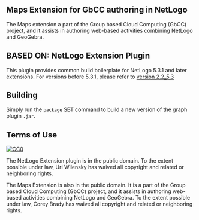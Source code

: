 ## Maps Extension for GbCC authoring in NetLogo
The Maps extension a part of the Group based Cloud Computing (GbCC) project, and it assists in authoring web-based activities combining NetLogo and GeoGebra.  


## BASED ON:  NetLogo Extension Plugin
This plugin provides common build boilerplate for NetLogo 5.3.1 and later extensions. For versions before 5.3.1, please refer to [version 2.2_5.3](https://github.com/NetLogo/NetLogo-Extension-Plugin/tree/v2.2_5.3-M1)


## Building

Simply run the `package` SBT command to build a new version of the graph plugin `.jar`. 




## Terms of Use

[![CC0](http://i.creativecommons.org/p/zero/1.0/88x31.png)](http://creativecommons.org/publicdomain/zero/1.0/)

The NetLogo Extension plugin is in the public domain.  To the extent possible under law, Uri Wilensky has waived all copyright and related or neighboring rights.

The Maps Extension is also in the public domain.  It is a part of the Group based Cloud Computing (GbCC) project, and it assists in authoring web-based activities combining NetLogo and GeoGebra.  To the extent possible under law, Corey Brady has waived all copyright and related or neighboring rights.